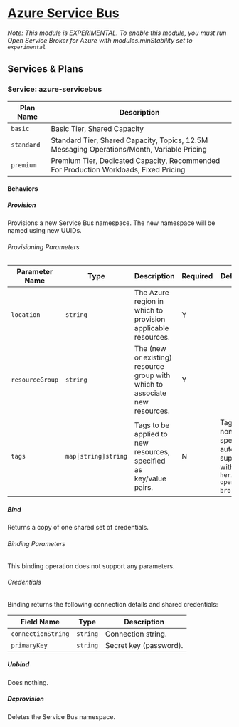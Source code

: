 # [Azure Service Bus](https://azure.microsoft.com/en-us/services/service-bus/)

_Note: This module is EXPERIMENTAL. To enable this module, you must run Open Service Broker for Azure with modules.minStability set to `experimental`_

## Services & Plans

### Service: azure-servicebus

| Plan Name | Description |
|-----------|-------------|
| `basic` | Basic Tier, Shared Capacity |
| `standard` | Standard Tier, Shared Capacity, Topics, 12.5M Messaging Operations/Month, Variable Pricing |
| `premium` | Premium Tier, Dedicated Capacity, Recommended For Production Workloads, Fixed Pricing |

#### Behaviors

##### Provision
  
Provisions a new Service Bus namespace. The new namespace will be named using
new UUIDs.

###### Provisioning Parameters

| Parameter Name | Type | Description | Required | Default Value |
|----------------|------|-------------|----------|---------------|
| `location` | `string` | The Azure region in which to provision applicable resources. | Y |  |
| `resourceGroup` | `string` | The (new or existing) resource group with which to associate new resources. | Y |  |
| `tags` | `map[string]string` | Tags to be applied to new resources, specified as key/value pairs. | N | Tags (even if none are specified) are automatically supplemented with `heritage: open-service-broker-azure`. |
  
##### Bind
  
Returns a copy of one shared set of credentials.

###### Binding Parameters

This binding operation does not support any parameters.

###### Credentials

Binding returns the following connection details and shared credentials:

| Field Name | Type | Description |
|------------|------|-------------|
| `connectionString` | `string` | Connection string. |
| `primaryKey` | `string` | Secret key (password). |

##### Unbind

Does nothing.
  
##### Deprovision

Deletes the Service Bus namespace.
